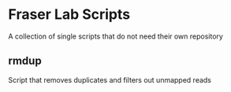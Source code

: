 # Fraser Lab Scripts

A collection of single scripts that do not need their own repository

## rmdup

Script that removes duplicates and filters out unmapped reads
